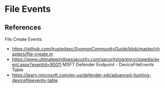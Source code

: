 # File Events


## References 
File Create Events
  - https://github.com/trustedsec/SysmonCommunityGuide/blob/master/chapters/file-create.m
  - https://www.ultimatewindowssecurity.com/securitylog/encyclopedia/event.aspx?eventid=90011
MSFT Defender Endpoint - DeviceFileEvents Table
  - https://learn.microsoft.com/en-us/defender-xdr/advanced-hunting-devicefileevents-table